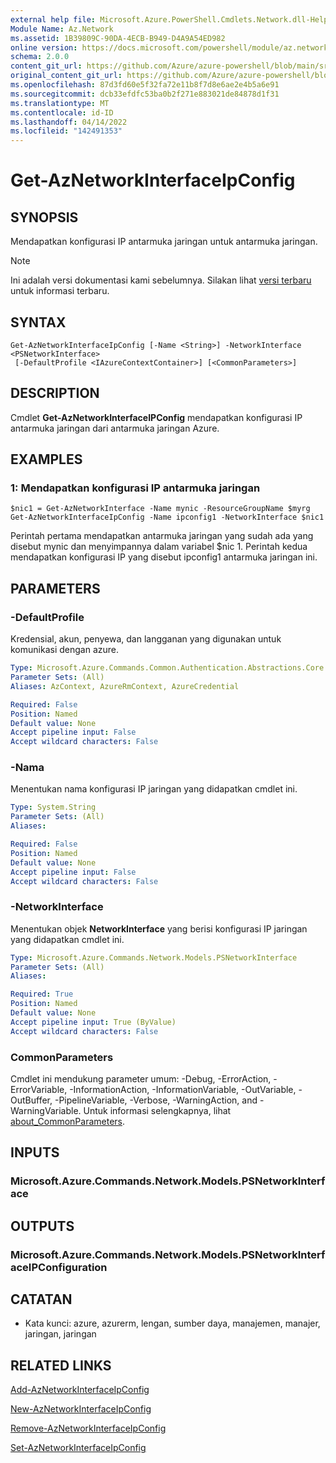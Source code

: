 ```yaml
---
external help file: Microsoft.Azure.PowerShell.Cmdlets.Network.dll-Help.xml
Module Name: Az.Network
ms.assetid: 1B39809C-90DA-4ECB-B949-D4A9A54ED982
online version: https://docs.microsoft.com/powershell/module/az.network/get-aznetworkinterfaceipconfig
schema: 2.0.0
content_git_url: https://github.com/Azure/azure-powershell/blob/main/src/Network/Network/help/Get-AzNetworkInterfaceIpConfig.md
original_content_git_url: https://github.com/Azure/azure-powershell/blob/main/src/Network/Network/help/Get-AzNetworkInterfaceIpConfig.md
ms.openlocfilehash: 87d3fd60e5f32fa72e11b8f7d8e6ae2e4b5a6e91
ms.sourcegitcommit: dcb33efdfc53ba0b2f271e883021de84878d1f31
ms.translationtype: MT
ms.contentlocale: id-ID
ms.lasthandoff: 04/14/2022
ms.locfileid: "142491353"
---
```

# Get-AzNetworkInterfaceIpConfig

## SYNOPSIS
Mendapatkan konfigurasi IP antarmuka jaringan untuk antarmuka jaringan.

> [!NOTE]
>Ini adalah versi dokumentasi kami sebelumnya. Silakan lihat [versi terbaru](/powershell/module/az.network/get-aznetworkinterfaceipconfig) untuk informasi terbaru.

## SYNTAX

```
Get-AzNetworkInterfaceIpConfig [-Name <String>] -NetworkInterface <PSNetworkInterface>
 [-DefaultProfile <IAzureContextContainer>] [<CommonParameters>]
```

## DESCRIPTION
Cmdlet **Get-AzNetworkInterfaceIPConfig** mendapatkan konfigurasi IP antarmuka jaringan dari antarmuka jaringan Azure.

## EXAMPLES

### 1: Mendapatkan konfigurasi IP antarmuka jaringan
```
$nic1 = Get-AzNetworkInterface -Name mynic -ResourceGroupName $myrg
Get-AzNetworkInterfaceIpConfig -Name ipconfig1 -NetworkInterface $nic1
```

Perintah pertama mendapatkan antarmuka jaringan yang sudah ada yang disebut mynic dan menyimpannya dalam variabel $nic 1. Perintah kedua mendapatkan konfigurasi IP yang disebut ipconfig1 antarmuka jaringan ini.
    

## PARAMETERS

### -DefaultProfile
Kredensial, akun, penyewa, dan langganan yang digunakan untuk komunikasi dengan azure.

```yaml
Type: Microsoft.Azure.Commands.Common.Authentication.Abstractions.Core.IAzureContextContainer
Parameter Sets: (All)
Aliases: AzContext, AzureRmContext, AzureCredential

Required: False
Position: Named
Default value: None
Accept pipeline input: False
Accept wildcard characters: False
```

### -Nama
Menentukan nama konfigurasi IP jaringan yang didapatkan cmdlet ini.

```yaml
Type: System.String
Parameter Sets: (All)
Aliases:

Required: False
Position: Named
Default value: None
Accept pipeline input: False
Accept wildcard characters: False
```

### -NetworkInterface
Menentukan objek **NetworkInterface** yang berisi konfigurasi IP jaringan yang didapatkan cmdlet ini.

```yaml
Type: Microsoft.Azure.Commands.Network.Models.PSNetworkInterface
Parameter Sets: (All)
Aliases:

Required: True
Position: Named
Default value: None
Accept pipeline input: True (ByValue)
Accept wildcard characters: False
```

### CommonParameters
Cmdlet ini mendukung parameter umum: -Debug, -ErrorAction, -ErrorVariable, -InformationAction, -InformationVariable, -OutVariable, -OutBuffer, -PipelineVariable, -Verbose, -WarningAction, and -WarningVariable. Untuk informasi selengkapnya, lihat [about_CommonParameters](http://go.microsoft.com/fwlink/?LinkID=113216).

## INPUTS

### Microsoft.Azure.Commands.Network.Models.PSNetworkInterface

## OUTPUTS

### Microsoft.Azure.Commands.Network.Models.PSNetworkInterfaceIPConfiguration

## CATATAN
* Kata kunci: azure, azurerm, lengan, sumber daya, manajemen, manajer, jaringan, jaringan

## RELATED LINKS

[Add-AzNetworkInterfaceIpConfig](./Add-AzNetworkInterfaceIpConfig.md)

[New-AzNetworkInterfaceIpConfig](./New-AzNetworkInterfaceIpConfig.md)

[Remove-AzNetworkInterfaceIpConfig](./Remove-AzNetworkInterfaceIpConfig.md)

[Set-AzNetworkInterfaceIpConfig](./Set-AzNetworkInterfaceIpConfig.md)


